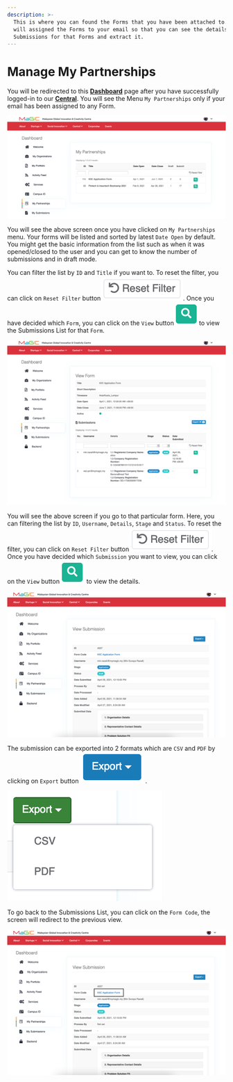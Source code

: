 ```yaml
---
description: >-
  This is where you can found the Forms that you have been attached to. Admin
  will assigned the Forms to your email so that you can see the details of the
  Submissions for that Forms and extract it.
---
```


# Manage My Partnerships

You will be redirected to this [**Dashboard**](https://central.mymagic.my/cpanel) page after you have successfully logged-in to our [**Central**](https://central.mymagic.my). You will see the Menu `My Partnerships` only if your email has been assigned to any Form.

![Access My Partnerships from Cpanel](../.gitbook/assets/screenshot-2021-04-30-at-9.57.20-am.png)

You will see the above screen once you have clicked on `My Partnerships` menu. Your forms will be listed and sorted  by latest `Date Open` by default. You might get the basic information from the list such as when it was opened/closed to the user and you can get to know the number of submissions and in draft mode.

You can filter the list by `ID` and `Title` if you want to. To reset the filter, you can click on  `Reset Filter` button![](../.gitbook/assets/screenshot-2021-04-30-at-11.45.09-am.png). Once you have decided which `Form`, you can click on the `View`  button![](../.gitbook/assets/screenshot-2021-04-30-at-11.10.55-am.png)to view the Submissions List for that `Form`.

![List of Submissions for the Form \#TO CHANGE with new Screenshot](../.gitbook/assets/screenshot_2021-04-30-view-form.png)

You will see the above screen if you go to that particular form. Here, you can filtering the list by `ID`,  `Username`, `Details`, `Stage` and `Status`. To reset the filter, you can click on  `Reset Filter` button![](../.gitbook/assets/screenshot-2021-04-30-at-11.45.09-am.png). Once you have decided which `Submission` you want to view, you can click on the `View`  button![](../.gitbook/assets/screenshot-2021-04-30-at-11.10.55-am.png) to view the details.

![View the Submission details.](../.gitbook/assets/screenshot-2021-05-03-at-11.47.12-am%20%281%29.png)

The submission can be exported into 2 formats which are `CSV` and `PDF` by clicking on `Export` button ![](../.gitbook/assets/screenshot-2021-05-03-at-11.49.20-am.png) .

![](../.gitbook/assets/screenshot-2021-05-03-at-11.49.09-am.png)

To go back to the Submissions List, you can click on the `Form Code`, the screen will redirect to the previous view.

![Click on the Form Code to go back to the Submissions List](../.gitbook/assets/screenshot-2021-05-03-at-11.47.12-am.png)

